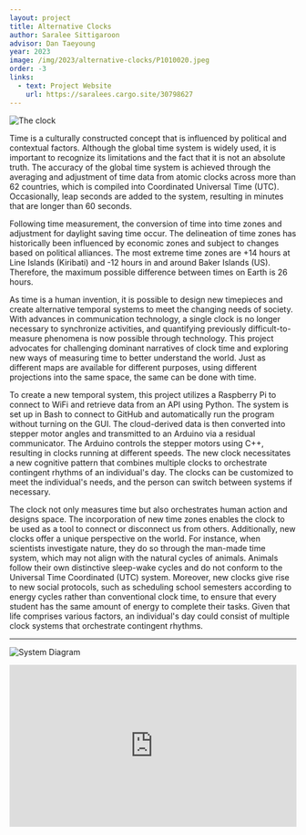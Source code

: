 ```yaml
---
layout: project
title: Alternative Clocks
author: Saralee Sittigaroon
advisor: Dan Taeyoung
year: 2023
image: /img/2023/alternative-clocks/P1010020.jpeg
order: -3
links:
  - text: Project Website
    url: https://saralees.cargo.site/30798627
---
```


![The clock](/img/2023/alternative-clocks/P1010020.jpeg)

Time is a culturally constructed concept that is influenced by political and contextual factors. Although the global time system is widely used, it is important to recognize its limitations and the fact that it is not an absolute truth. The accuracy of the global time system is achieved through the averaging and adjustment of time data from atomic clocks across more than 62 countries, which is compiled into Coordinated Universal Time (UTC). Occasionally, leap seconds are added to the system, resulting in minutes that are longer than 60 seconds.

Following time measurement, the conversion of time into time zones and adjustment for daylight saving time occur. The delineation of time zones has historically been influenced by economic zones and subject to changes based on political alliances. The most extreme time zones are +14 hours at Line Islands (Kiribati) and -12 hours in and around Baker Islands (US). Therefore, the maximum possible difference between times on Earth is 26 hours.

As time is a human invention, it is possible to design new timepieces and create alternative temporal systems to meet the changing needs of society. With advances in communication technology, a single clock is no longer necessary to synchronize activities, and quantifying previously difficult-to-measure phenomena is now possible through technology. This project advocates for challenging dominant narratives of clock time and exploring new ways of measuring time to better understand the world. Just as different maps are available for different purposes, using different projections into the same space, the same can be done with time.

To create a new temporal system, this project utilizes a Raspberry Pi to connect to WiFi and retrieve data from an API using Python. The system is set up in Bash to connect to GitHub and automatically run the program without turning on the GUI. The cloud-derived data is then converted into stepper motor angles and transmitted to an Arduino via a residual communicator. The Arduino controls the stepper motors using C++, resulting in clocks running at different speeds. The new clock necessitates a new cognitive pattern that combines multiple clocks to orchestrate contingent rhythms of an individual's day. The clocks can be customized to meet the individual's needs, and the person can switch between systems if necessary.

The clock not only measures time but also orchestrates human action and designs space. The incorporation of new time zones enables the clock to be used as a tool to connect or disconnect us from others. Additionally, new clocks offer a unique perspective on the world. For instance, when scientists investigate nature, they do so through the man-made time system, which may not align with the natural cycles of animals. Animals follow their own distinctive sleep-wake cycles and do not conform to the Universal Time Coordinated (UTC) system. Moreover, new clocks give rise to new social protocols, such as scheduling school semesters according to energy cycles rather than conventional clock time, to ensure that every student has the same amount of energy to complete their tasks. Given that life comprises various factors, an individual's day could consist of multiple clock systems that orchestrate contingent rhythms.

---

![System Diagram](/img/2023/alternative-clocks/Final-Presentation-18.jpg)

<iframe
  src="https://www.youtube.com/embed/VcDK8Q69sb4"
  frameborder="0"
  allow="accelerometer; autoplay; encrypted-media; gyroscope; picture-in-picture; web-share"
  allowfullscreen
  style="aspect-ratio: 16 / 9; width: 100%;">
</iframe>
